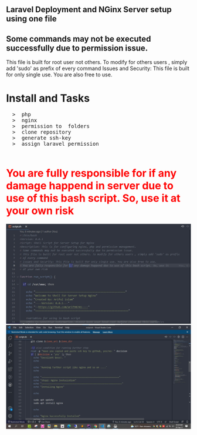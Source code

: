  ## Laravel Deployment and NGinx Server setup using one file
 ## Some commands may not be executed successfully due to permission issue.
 This file is built for root user not others. To modify for others users , simply add 'sudo' as prefix
 of every command
 Issues and Security: This file is built for only single use. You are also free to use.
 
 # Install and Tasks
 <pre>
  >  php
  >  nginx
  >  permission to  folders
  >  clone repository
  >  generate ssh-key
  >  assign laravel permission
 </pre>
 
 <h1 style="color: red !important"> You are fully responsible for if any damage happend in server due to use of this bash script. So, use it at your own risk</h1>
 
 <img src="https://raw.githubusercontent.com/arif98741/laravelbash/master/screenshot.jpg">
  <img src="https://raw.githubusercontent.com/arif98741/laravelbash/master/screenshot2.jpg">
